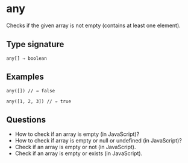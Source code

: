# any

Checks if the given array is not empty (contains at least one element).

## Type signature

```
any[] ⇒ boolean
```

## Examples

```
any([]) // ⇒ false
```

```
any([1, 2, 3]) // ⇒ true
```

## Questions

- How to check if an array is empty (in JavaScript)?
- How to check if array is empty or null or undefined (in JavaScript)?
- Check if an array is empty or not (in JavaScript).
- Check if an array is empty or exists (in JavaScript).
